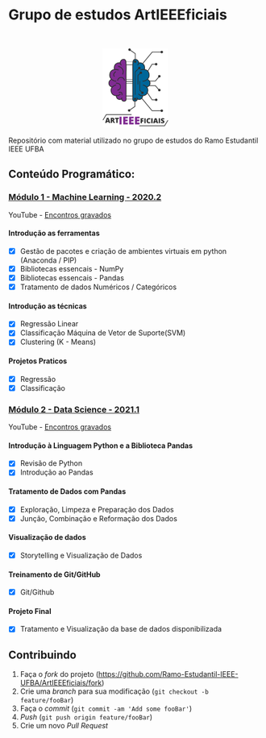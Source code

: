 # Grupo de estudos ArtIEEEficiais

<!-- LOGO -->
<br />
<p align="center">
  <a href="#">
    <img width=130 src="assets/logo.png" alt="Logo">
  </a>
</p>


Repositório com material utilizado no grupo de estudos do Ramo Estudantil IEEE UFBA


## Conteúdo Programático: 

### [Módulo 1 - Machine Learning - 2020.2](https://github.com/Ramo-Estudantil-IEEE-UFBA/ArtIEEEficiais/tree/main/Grupo%20de%20Estudos%20-%20Intelig%C3%AAncia%20Artificial%20-%202020.2)

YouTube - [Encontros gravados](https://www.youtube.com/watch?v=q7AxYZD9Pbs&list=PLXvukuSu5YIKbLLpnfs9GHvptKRjyKRUu)

#### Introdução as ferramentas
- [X] Gestão de pacotes e criação de ambientes virtuais em python (Anaconda / PIP)
- [X] Bibliotecas essencais - NumPy
- [X] Bibliotecas essencais - Pandas
- [X] Tratamento de dados Numéricos / Categóricos
#### Introdução as técnicas 
- [X] Regressão Linear
- [X] Classificação Máquina de Vetor de Suporte(SVM)
- [X] Clustering (K - Means)
#### Projetos Praticos
- [x] Regressão
- [x] Classificação

### [Módulo 2 - Data Science - 2021.1](https://github.com/Ramo-Estudantil-IEEE-UFBA/ArtIEEEficiais/tree/main/Módulo%202%20-%20Data%20Science%20-%202021.1)

YouTube - [Encontros gravados](https://www.youtube.com/watch?v=uIQ9Kl5EPh4&list=PLXvukuSu5YIJiPj4r_0ntoDNbEixqK0Rc)

#### Introdução à Linguagem Python e a Biblioteca Pandas
- [x] Revisão de Python
- [x] Introdução ao Pandas

#### Tratamento de Dados com Pandas
- [x] Exploração, Limpeza e Preparação dos Dados
- [x] Junção, Combinação e Reformação dos Dados 

#### Visualização de dados
- [x] Storytelling e Visualização de Dados

#### Treinamento de Git/GitHub
- [x] Git/Github

#### Projeto Final
- [x] Tratamento e Visualização da base de dados disponibilizada

## Contribuindo 

1. Faça o _fork_ do projeto (<https://github.com/Ramo-Estudantil-IEEE-UFBA/ArtIEEEficiais/fork>)
2. Crie uma _branch_ para sua modificação (`git checkout -b feature/fooBar`)
3. Faça o _commit_ (`git commit -am 'Add some fooBar'`)
4. _Push_ (`git push origin feature/fooBar`)
5. Crie um novo _Pull Request_
